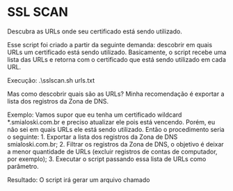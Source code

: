 # SSL SCAN
Descubra as URLs onde seu certificado está sendo utilizado.

Esse script foi criado a partir da seguinte demanda: descobrir em quais URLs um certificado está sendo utilizado.
Basicamente, o script recebe uma lista das URLs e retorna com o certificado que está sendo utilizado em cada URL.

Execução:
.\sslscan.sh urls.txt

Mas como descobrir quais são as URLs?
  Minha recomendação é exportar a lista dos registros da Zona de DNS.

Exemplo:
  Vamos supor que eu tenha um certificado wildcard *.smialoski.com.br e preciso atualizar ele pois está vencendo.
  Porém, eu não sei em quais URLs ele está sendo utilizado.
  Então o procedimento seria o seguinte:
    1. Exportar a lista dos registros da Zona de DNS smialoski.com.br;
    2. Filtrar os registros da Zona de DNS, o objetivo é deixar a menor quantidade de URLs (excluir registros de contas de computador, por exemplo);
    3. Executar o script passando essa lista de URLs como parâmetro.

  Resultado:
    O script irá gerar um arquivo chamado 
